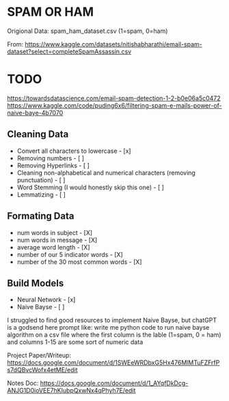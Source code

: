 SPAM OR HAM
========================
Origional Data: spam_ham_dataset.csv (1=spam, 0=ham)

From: https://www.kaggle.com/datasets/nitishabharathi/email-spam-dataset?select=completeSpamAssassin.csv

# TODO

https://towardsdatascience.com/email-spam-detection-1-2-b0e06a5c0472
https://www.kaggle.com/code/puding6x6/filtering-spam-e-mails-power-of-naive-baye-4b7070 
## Cleaning Data
- Convert all characters to lowercase  - [x]
- Removing numbers - [ ]
- Removing Hyperlinks - [ ]
- Cleaning non-alphabetical and numerical characters (removing punctuation) - [ ]
- Word Stemming (I would honestly skip this one) - [ ]
- Lemmatizing - [ ]


## Formating Data
- num words in subject - [X]
- num words in message - [X]
- average word length - [X]
- number of our 5 indicator words - [X]
- number of the 30 most common words - [X]

## Build Models
- Neural Network - [x]
- Naive Bayse - [ ]

I struggled to find good resources to implement Naive Bayse, but chatGPT is a godsend here
prompt like:
write me python code to run naive bayse algorithm on a csv file where the first column is the lable (1=spam, 0 = ham) and columns 1-15 are some sort of numeric data

Project Paper/Writeup:
https://docs.google.com/document/d/1SWEeWRDbxG5Hx476MlMTuFZFrfPs7dQBvcWofx4etME/edit

Notes Doc:
https://docs.google.com/document/d/1_AYqfDkDcg-ANJG1D0ioVEE7hKIubpQxwNx4qPhyh7E/edit